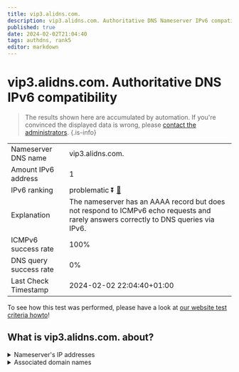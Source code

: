 ```yaml
---
title: vip3.alidns.com.
description: vip3.alidns.com. Authoritative DNS Nameserver IPv6 compatibility
published: true
date: 2024-02-02T21:04:40
tags: authdns, rank5
editor: markdown
---
```


# vip3.alidns.com. Authoritative DNS IPv6 compatibility

> The results shown here are accumulated by automation. If you're convinced the displayed data is wrong, please [contact the administrators](/howto/chat). 
{.is-info}




|   |   |
| - | - |
| Nameserver DNS name | vip3.alidns.com.
| Amount IPv6 address | 1
| IPv6 ranking | problematic :arrow_double_down: [🔗](/howto/ranking) |
| Explanation | The nameserver has an AAAA record but does not respond to ICMPv6 echo requests and rarely answers correctly to DNS queries via IPv6. |
| ICMPv6 success rate | 100%|
| DNS query success rate | 0% |
| Last Check Timestamp | 2024-02-02 22:04:40+01:00 |

To see how this test was performed, please have a look at [our website test criteria howto](/howto/testcriteria/authdns)!


## What is vip3.alidns.com. about?




<details>
<summary>Nameserver's IP addresses</summary>

2408:4009:500::3

</details>



<details>
<summary>Associated domain names</summary>

www.baike.com

</details>
